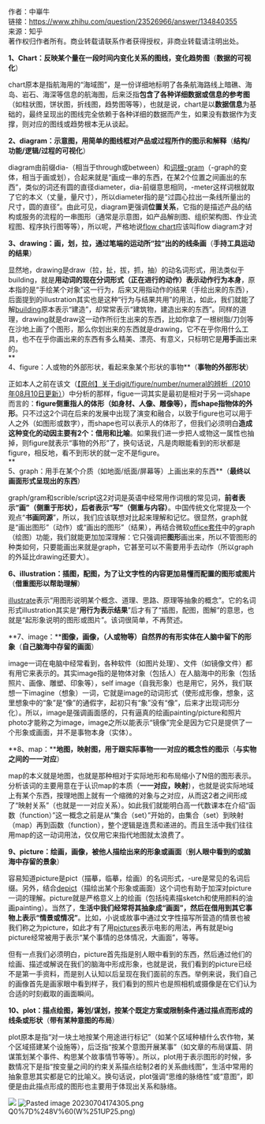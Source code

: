 作者：中崋牛  
链接：https://www.zhihu.com/question/23526966/answer/134840355  
来源：知乎  
著作权归作者所有。商业转载请联系作者获得授权，非商业转载请注明出处。  
  

**1、Chart：反映某个量在一段时间内变化关系的图线，变化趋势图**（**数据的可视化**）  
  
chart原本是指航海用的“海域图”，是一份详细地标明了各条航海路线上暗礁、海岛、岩石、海深等信息的航海图，后来泛指**包含了各种详细数据或信息的参考图**（如柱状图，饼状图，折线图，趋势图等等），也就是说，chart是以**数据信息**为基础的，最终呈现出的图线完全依赖于各种详细的数据而产生，如果没有数据作为支撑，则对应的图线或趋势根本无从谈起。  
  
**2、diagram：示意图，用简单的图线框对产品或过程所作的图示和解释**（**结构/功能/逻辑/过程的可视化**）  
  
diagram由前缀dia-（相当于through或between）和[词根-gram](https://www.zhihu.com/search?q=%E8%AF%8D%E6%A0%B9-gram&search_source=Entity&hybrid_search_source=Entity&hybrid_search_extra=%7B%22sourceType%22%3A%22answer%22%2C%22sourceId%22%3A134840355%7D)（-graph的变体，相当于画或划），合起来就是“画成一串的东西，在某2个位置之间画出的东西”，类似的词还有圆的直径diameter，dia-前缀意思相同，-meter这样词根就取了它的本义（丈量，量尺寸），所以diameter指的是“过圆心拉出一条线所量出的尺寸，圆的直径”。由此可见，diagram更强调**位置关系**，它指的是描述产品的结构或服务的流程的一串图形（通常是示意图，如产品解剖图、组织架构图、作业流程图、程序执行图等等），所以呢，严格地说[flow chart](https://www.zhihu.com/search?q=flow%20chart&search_source=Entity&hybrid_search_source=Entity&hybrid_search_extra=%7B%22sourceType%22%3A%22answer%22%2C%22sourceId%22%3A134840355%7D)应该叫flow diagram才对  
  
**3、drawing：画，划，拉，通过笔端的运动所“拉”出的的线条画**（**手持工具运动的结果**）  
  
显然地，drawing是draw（拉，扯，拔，抓，抽）的动名词形式，用法类似于building，就是**用动词的现在分词形式（正在进行的动作）表示动作行为本身**，原本指的是“手绘某个对象”这一行为，后来又用指动作的结果（手绘出来的东西），后面提到的illustration其实也是这种“行为与结果共用”的用法，如此，我们就能了解[building](https://www.zhihu.com/search?q=building&search_source=Entity&hybrid_search_source=Entity&hybrid_search_extra=%7B%22sourceType%22%3A%22answer%22%2C%22sourceId%22%3A134840355%7D)原本表示“建造”，却常常表示“建筑物，建造出来的东西”。同样的道理，drawing就是draw这一动作所衍生出来的东西，比如你拿了一根树脂/刀剑等在沙地上画了个图形，那么你划出来的东西就是drawing，它不在乎你用什么工具，也不在乎你画出来的东西有多么精美、漂亮、有意义，只标明它是**用手**画出来的。  
**  
4、figure：人或物的外部形状，看起来象某个形状的事物**（**事物的外部形状**）  
  
正如本人之前在该文（[【原创】关于digit/figure/number/numeral的辨析（2010年08月10日更新）](https://link.zhihu.com/?target=http%3A//hi.baidu.com/heartsoft2008/blog/item/4c0a04f43af906e27709d76e.html)）中分析的那样，figue一词其实是最初是相对于另一词shape而言的：**figure侧重指人的体形（如身材、人像、雕像等），而shape指物体的外形**。只不过这2个词在后来的发展中出现了演变和融合，以致于figure也可以用于人之外（如图形或数字），而shape也可以表示人的体形了，但我们必须明白**造成这种变化的动因主要有2个：借用和比喻**。如果我们进一步把人或物这一属性也抽掉，则figure就表示“事物的外形”了，换句话说，凡是肉眼能看到的形状都是figure，相反地，看不到形状的就一定不是figure。  
**  
5、graph：用手在某个介质（如地面/纸面/屏幕等）上画出来的东西**（**最终以画面形式呈现出的东西**）  
  
graph/gram和scrible/script这2对词是英语中经常用作词根的常见词，**前者表示“画”（侧重于形状），后者表示“写”（侧重与内容）**。中国传统文化常提及一个观点“**书画同源**”，所以，我们应该联想对比起来理解和记忆。很显然，graph就是“画出图形”（动作）或“画出的图形”（结果），再结合微软[office套件](https://www.zhihu.com/search?q=office%E5%A5%97%E4%BB%B6&search_source=Entity&hybrid_search_source=Entity&hybrid_search_extra=%7B%22sourceType%22%3A%22answer%22%2C%22sourceId%22%3A134840355%7D)中的graph（绘图）功能，我们就能更加加深理解：它只强调把**图形**画出来，所以不管图形的种类如何，只要能画出来就是graph，它甚至可以不需要用手去动作（所以graph的外延比drawing还要大）。  
  
**6、illustration：插图，配图，为了让文字性的内容更加易懂而配置的图形或图片**（**借重图形以帮助理解**）  
  
[illustrate](https://www.zhihu.com/search?q=illustrate&search_source=Entity&hybrid_search_source=Entity&hybrid_search_extra=%7B%22sourceType%22%3A%22answer%22%2C%22sourceId%22%3A134840355%7D)表示“用图形说明某个概念、道理、思路、原理等抽象的概念”。它的名词形式illustration其实是“**用行为表示结果**”后才有了“插图，配图，图解”的意思，也就是“起形象说明的图形或图片”。该词很简单，不再赘述。  
  
**7、image：****图像，画像，（人或物等）自然界的有形实体在人脑中留下的形象**（**自己脑海中存留的画面**）  
  
image一词在电脑中经常看到，各种软件（如图片处理）、文件（如镜像文件）都有用它来表示的。其实image指的是物体对象（包括人）在人脑海中的形象（包括照片、画像、雕塑、印象等），self image（自我形象）也是用它，另外，我们联想一下imagine（想象）一词，它就是image的动词形式（使形成形像，想象，这里想象中的“象”是“像”的通假字，起初只有“象”没有“像”，后来才出现词形分化）。所以，image是强调画面感的，只有逼真的绘画painting/picture和照片photo才能称之为image，image之所以能表示“镜像”完全是因为它只是提供了一个形象或画面，并不是事物本身（实体）。  
  
**8、map：****地图，映射图，用于跟实际事物一一对应的概念性的图示**（**与实物之间的一一对应**）  
  
map的本义就是地图，也就是那种相对于实际地形和布局缩小了N倍的图形表示。分析该词的主要用意在于认识map的本质（**一一对应，映射**），也就是说实际地域上有某个东西，按理地图上就有一个缩微的对象与之对应，从而这2者之间形成了“映射关系”（也就是一一对应关系）。如此我们就能明白高一代数课本在介绍“函数（function）”这一概念之前是从“集合（set）”开始的，由集合（set）到映射（map）再到函数（function），整个逻辑是连贯和递进的。而且生活中我们往往用map的这一动词用法，仅仅用它来指代地图就太浪费了。  
  
**9、picture：绘画，画像，被他人描绘出来的形象或画面**（**别人眼中看到的或脑海中存留的景象**）  
  
容易知道picture是pict（描摹，临摹，绘画）的名词形式，-ure是常见的名词后缀。另外，结合[depict](https://www.zhihu.com/search?q=depict&search_source=Entity&hybrid_search_source=Entity&hybrid_search_extra=%7B%22sourceType%22%3A%22answer%22%2C%22sourceId%22%3A134840355%7D)（描绘出某个形象或画面）这个词也有助于加深对picture一词的理解。picture就是严格意义上的绘画（包括纯素描sketch和使用颜料的油画painting）。当然了，**生活中我们经常将其抽象成“画面”，然后在借用到其它事物上表示“情景或情况”**。比如，小说或故事中通过文字性描写所营造的情景也被我们称之为picture，如此才有了用[pictures](https://www.zhihu.com/search?q=pictures&search_source=Entity&hybrid_search_source=Entity&hybrid_search_extra=%7B%22sourceType%22%3A%22answer%22%2C%22sourceId%22%3A134840355%7D)表示电影的用法，再有就是big picture经常被用于表示“某个事情的总体情况，大画面”，等等。  
  
但有一点我们必须明白，picture首先指是别人眼中看到的东西，然后通过他们的绘画、描述或解说在我们的脑海中形成形象，也就是说，我们看到的picture已经不是第一手资料，而是别人认知以后呈现在我们面前的东西。举例来说，我们自己的画像首先是画家眼中看到样子，我们看到的照片也是照相机或摄像是在它们认为合适的时刻截取的画面瞬间。  
  
**10、plot：描点绘图，筹划/谋划，按某个既定方案或限制条件通过描点而形成的线条或形状**（**带有某种意图的布局**）  
  
plot原本是指“对一块土地按某个用途进行标记”（如某个区域种植什么农作物，某个区域搭建某个设施等），后泛指“按某个意图开展某事”（如文章的布局谋篇、阴谋策划某个事件、构思某个故事情节等等）。所以，plot用于表示图形的时候，多数情况下是指“按变量之间的约束关系描点绘制2者的关系曲线图”，生活中常用的抽象意思其实都是它的比喻义。换句话说，plot强调“思维的脉络性”或“意图”，即便是由此描点形成的图形也主要用于体现出关系和脉络。  

![](https://picx.zhimg.com/80/v2-3f058cef8198f67d2513ef21a47a7ba7_720w.webp?source=1940ef5c)
![Pasted image 20230704174305.png](https://github.com/chipfron/computer_network/blob/master/attachments/8L~ED%7BF)Q0%7D%248V%60(W%251UP25.png)
